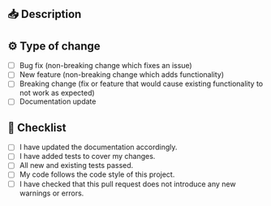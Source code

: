 ## 📥 Description
<!--
    Please include a summary of the change and which issue is fixed.
    Please also include relevant motivation and context.
-->


## ⚙️ Type of change
<!-- Please delete options that are not relevant. -->

- [ ] Bug fix (non-breaking change which fixes an issue)
- [ ] New feature (non-breaking change which adds functionality)
- [ ] Breaking change (fix or feature that would cause existing functionality to not work as expected)
- [ ] Documentation update

## 📝 Checklist
<!-- Please delete options that are not relevant. -->

- [ ] I have updated the documentation accordingly.
- [ ] I have added tests to cover my changes.
- [ ] All new and existing tests passed.
- [ ] My code follows the code style of this project.
- [ ] I have checked that this pull request does not introduce any new warnings or errors.